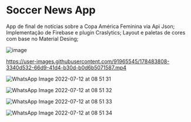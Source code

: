 # Soccer News App

App de final de notícias sobre a Copa América Feminina via Api Json; 
Implementação de Firebase e plugin Craslytics; 
Layout e paletas de cores com base no Material Desing;

![image](https://user-images.githubusercontent.com/91965545/178483382-8354278e-faef-4b5c-921b-c9f1039d2796.png)


https://user-images.githubusercontent.com/91965545/178483808-3340d532-66d9-41d4-b30d-b0d6b5071587.mp4


![WhatsApp Image 2022-07-12 at 08 51 31](https://user-images.githubusercontent.com/91965545/178483845-e036b60d-0b41-4c87-b05b-32ed1c79716c.jpeg)


![WhatsApp Image 2022-07-12 at 08 51 32](https://user-images.githubusercontent.com/91965545/178483855-0c261887-b570-4a26-90e5-c17b1919c11b.jpeg)


![WhatsApp Image 2022-07-12 at 08 51 33](https://user-images.githubusercontent.com/91965545/178483868-2cba8a1c-173e-4557-a240-c2ced3128042.jpeg)


![WhatsApp Image 2022-07-12 at 08 51 34](https://user-images.githubusercontent.com/91965545/178483882-5f378db6-254a-49a6-8ee2-79a5e314fb87.jpeg)
